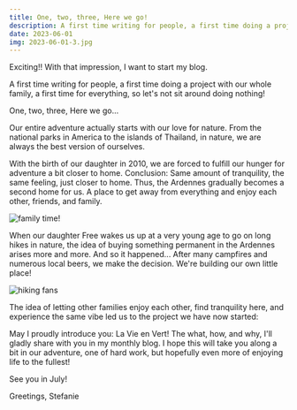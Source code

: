 ```yaml
---
title: One, two, three, Here we go!
description: A first time writing for people, a first time doing a project with our whole family, a first time for everything, so let's not sit around doing nothing!
date: 2023-06-01
img: 2023-06-01-3.jpg
---
```


Exciting!! With that impression, I want to start my blog.

A first time writing for people, a first time doing a project with our whole family, a first time for everything, so let's not sit around doing nothing!

One, two, three, Here we go...

Our entire adventure actually starts with our love for nature. From the national parks in America to the islands of Thailand, in nature, we are always the best version of ourselves.

With the birth of our daughter in 2010, we are forced to fulfill our hunger for adventure a bit closer to home. Conclusion: Same amount of tranquility, the same feeling, just closer to home. Thus, the Ardennes gradually becomes a second home for us. A place to get away from everything and enjoy each other, friends, and family.

![family time!](2023-06-01-2.jpg)

When our daughter Free wakes us up at a very young age to go on long hikes in nature, the idea of buying something permanent in the Ardennes arises more and more. And so it happened... After many campfires and numerous local beers, we make the decision. We're building our own little place!

![hiking fans](2023-06-01-1.jpg)

The idea of letting other families enjoy each other, find tranquility here, and experience the same vibe led us to the project we have now started:

May I proudly introduce you: La Vie en Vert! The what, how, and why, I'll gladly share with you in my monthly blog. I hope this will take you along a bit in our adventure, one of hard work, but hopefully even more of enjoying life to the fullest!

See you in July!

Greetings, Stefanie
